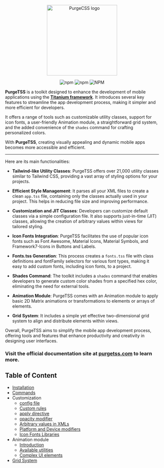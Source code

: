 <p align="center">
	<img src="https://codigomovil.mx/images/logotipo-purgetss-gris.svg" height="230" width="230" alt="PurgeCSS logo"/>
</p>

<div align="center">

![npm](https://img.shields.io/npm/dm/purgetss)
![npm](https://img.shields.io/npm/v/purgetss)
![NPM](https://img.shields.io/npm/l/purgetss)

</div>

**PurgeTSS** is a toolkit designed to enhance the development of mobile applications using the **[Titanium framework](https://titaniumsdk.com)**. It introduces several key features to streamline the app development process, making it simpler and more efficient for developers.

It offers a range of tools such as customizable utility classes, support for icon fonts, a user-friendly Animation module, a straightforward grid system, and the added convenience of the `shades` command for crafting personalized colors.

With **PurgeTSS**, creating visually appealing and dynamic mobile apps becomes more accessible and efficient.

---

Here are its main functionalities:

- **Tailwind-like Utility Classes**: PurgeTSS offers over 21,000 utility classes similar to Tailwind CSS, providing a vast array of styling options for your projects.

- **Efficient Style Management**: It parses all your XML files to create a clean `app.tss` file, containing only the classes actually used in your project. This helps in reducing file size and improving performance.

- **Customization and JIT Classes**: Developers can customize default classes via a simple configuration file. It also supports just-in-time (JIT) classes, allowing the creation of arbitrary values within views for tailored styling.

- **Icon Fonts Integration**: PurgeTSS facilitates the use of popular icon fonts such as Font Awesome, Material Icons, Material Symbols, and Framework7-Icons in Buttons and Labels.

- **Fonts.tss Generation**: This process creates a `fonts.tss` file with class definitions and fontFamily selectors for various font types, making it easy to add custom fonts, including icon fonts, to a project.

- **Shades Command**: The toolkit includes a `shades` command that enables developers to generate custom color shades from a specified hex color, eliminating the need for external tools.

- **Animation Module**: PurgeTSS comes with an Animation module to apply basic 2D Matrix animations or transformations to elements or arrays of elements.

- **Grid System**: It includes a simple yet effective two-dimensional grid system to align and distribute elements within views.

Overall, PurgeTSS aims to simplify the mobile app development process, offering tools and features that enhance productivity and creativity in designing user interfaces.

### Visit the official documentation site at [purgetss.com](https://purgetss.com) to learn more.

## Table of Content

- [Installation](https://purgetss.com/docs/installation)
- [Commands](https://purgetss.com/docs/commands)
- Customization
  - [config file](https://purgetss.com/docs/customization/the-config-file)
  - [Custom rules](https://purgetss.com/docs/customization/custom-rules)
  - [apply directive](https://purgetss.com/docs/customization/the-apply-directive)
  - [opacity modifier](https://purgetss.com/docs/customization/the-opacity-modifier)
  - [Arbitrary values in XMLs](https://purgetss.com/docs/customization/arbitrary-values)
  - [Platform and Device modifiers](https://purgetss.com/docs/customization/platform-and-device-modifiers)
  - [Icon Fonts Libraries](https://purgetss.com/docs/customization/icon-fonts-libraries)
- Animation module
  - [Introduction](https://purgetss.com/docs/animation-module/introduction)
  - [Available utilities](https://purgetss.com/docs/animation-module/available-utilities)
  - [Complex UI elements](https://purgetss.com/docs/animation-module/complex-ui-elements)
- [Grid System](https://purgetss.com/docs/grid-system)
